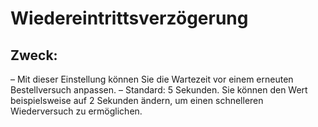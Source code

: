 # **Wiedereintrittsverzögerung**

## Zweck:

– Mit dieser Einstellung können Sie die Wartezeit vor einem erneuten Bestellversuch anpassen.
– Standard: 5 Sekunden. Sie können den Wert beispielsweise auf 2 Sekunden ändern, um einen schnelleren Wiederversuch zu ermöglichen.
